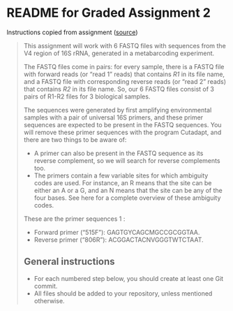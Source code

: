 # README for Graded Assignment 2

Instructions copied from assignment ([source](https://mcic-osu.github.io/pracs-sp21/w06_GA_scripts.html))

> This assignment will work with 6 FASTQ files with sequences from the V4 region of 16S rRNA, generated in a metabarcoding experiment.
> 
> The FASTQ files come in pairs: for every sample, there is a FASTQ file with forward reads (or “read 1” reads) that contains _R1_ in its file name, and a FASTQ file with corresponding reverse reads (or “read 2” reads) that contains _R2_ in its file name. So, our 6 FASTQ files consist of 3 pairs of R1-R2 files for 3 biological samples.
> 
> The sequences were generated by first amplifying environmental samples with a pair of universal 16S primers, and these primer sequences are expected to be present in the FASTQ sequences. You will remove these primer sequences with the program Cutadapt, and there are two things to be aware of:
> - A primer can also be present in the FASTQ sequence as its reverse complement, so we will search for reverse complements too.
> - The primers contain a few variable sites for which ambiguity codes are used. For instance, an R means that the site can be either an A or a G, and an N means that the site can be any of the four bases. See here for a complete overview of these ambiguity codes.
> 
> These are the primer sequences 1 :
> - Forward primer (“515F”): GAGTGYCAGCMGCCGCGGTAA.
> - Reverse primer (“806R”): ACGGACTACNVGGGTWTCTAAT.
> 
> ## General instructions
> - For each numbered step below, you should create at least one Git commit.
> - All files should be added to your repository, unless mentioned otherwise.


